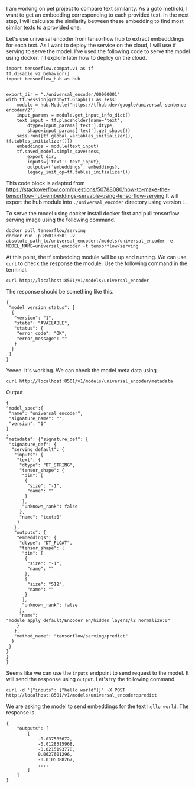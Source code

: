 I am working on pet project to compare text similarity. As a goto methold, I want to get an embedding 
corresponding to each provided text. In the next step, I will calculate the similarity between these embedding to find most
similar texts to a provided one.

Let's use universal encoder from tensorflow hub to extract embedddings for each text. As I want to deploy the service 
on the cloud, I will use tf serving to serve the model. I've used the following code to serve the model using docker. I'll 
explore later how to deploy on the cloud.

```
import tensorflow.compat.v1 as tf
tf.disable_v2_behavior() 
import tensorflow_hub as hub


export_dir = "./universal_encoder/00000001"
with tf.Session(graph=tf.Graph()) as sess:
    module = hub.Module("https://tfhub.dev/google/universal-sentence-encoder/2") 
    input_params = module.get_input_info_dict()
    text_input = tf.placeholder(name='text', 
        dtype=input_params['text'].dtype, 
        shape=input_params['text'].get_shape())
    sess.run([tf.global_variables_initializer(), tf.tables_initializer()])
    embeddings = module(text_input)
    tf.saved_model.simple_save(sess, 
        export_dir, 
        inputs={'text': text_input}, 
        outputs={'embeddings': embeddings}, 
        legacy_init_op=tf.tables_initializer())
```

This code block is adapted from https://stackoverflow.com/questions/50788080/how-to-make-the-tensorflow-hub-embeddings-servable-using-tensorflow-serving
It will export the hub module into `./universal_encoder` directory using version `1`.

To serve the model using docker install docker first and pull tensorflow serving image using the following command.
```
docker pull tensorflow/serving  
docker run -p 8501:8501 -v absolute_path_to/universal_encoder:/models/universal_encoder -e MODEL_NAME=universal_encoder -t tensorflow/serving
```
At this point, the tf embedding module will be up and running. We can use `curl` to check the response the module. Use the following 
command in the terminal.

```
curl http://localhost:8501/v1/models/universal_encoder
```
The response should be something like this.
```
{
 "model_version_status": [
  {
   "version": "1",
   "state": "AVAILABLE",
   "status": {
    "error_code": "OK",
    "error_message": ""
   }
  }
 ]
}
```

Yeeee. It's working. We can check the model meta data using
```
curl http://localhost:8501/v1/models/universal_encoder/metadata
```

Output
```
{
"model_spec":{
 "name": "universal_encoder",
 "signature_name": "",
 "version": "1"
}
,
"metadata": {"signature_def": {
 "signature_def": {
  "serving_default": {
   "inputs": {
    "text": {
     "dtype": "DT_STRING",
     "tensor_shape": {
      "dim": [
       {
        "size": "-1",
        "name": ""
       }
      ],
      "unknown_rank": false
     },
     "name": "text:0"
    }
   },
   "outputs": {
    "embeddings": {
     "dtype": "DT_FLOAT",
     "tensor_shape": {
      "dim": [
       {
        "size": "-1",
        "name": ""
       },
       {
        "size": "512",
        "name": ""
       }
      ],
      "unknown_rank": false
     },
     "name": "module_apply_default/Encoder_en/hidden_layers/l2_normalize:0"
    }
   },
   "method_name": "tensorflow/serving/predict"
  }
 }
}
}
}
```

Seems like we can use the `inputs` endpoint to send request to the model. It will send the response using `output`. Let's try 
the following command.
```
curl -d '{"inputs": ["hello world"]}' -X POST http://localhost:8501/v1/models/universal_encoder:predict
```
We are asking the model to send embeddings for the text `hello world`. The response is
```
{
    "outputs": [
        [
            -0.037585672,
            -0.0128515968,
            -0.0215193778,
            0.0627601296,
            -0.0105388267,
            ....
        ]
    ]
}
```






